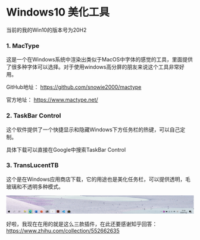 # Windows10 美化工具

当前的我的Win10的版本号为20H2

### 1. MacType

这是一个在Windows系统中渲染出类似于MacOS中字体的感觉的工具，里面提供了很多种字体可以选择。对于使用windows高分屏的朋友来说这个工具非常好用。

GitHub地址： https://github.com/snowie2000/mactype

官方地址： https://www.mactype.net/

### 2. TaskBar Control

这个软件提供了一个快捷显示和隐藏Windows下方任务栏的热键，可以自己定制。

具体下载可以直接在Google中搜索TaskBar Control

### 3. TransLucentTB

这个是在Windows应用商店下载，它的用途也是美化任务栏，可以提供透明，毛玻璃和不透明多种模式。

![image-20200723212305454](windows美化工具.assets/image-20200723212305454.png)



好啦，我现在在用的就是这么三款插件，在此还要感谢知乎回答：https://www.zhihu.com/collection/552662635